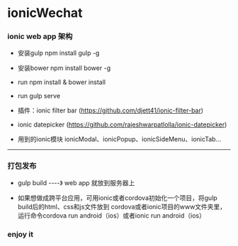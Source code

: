 # ionicWechat
### ionic web app 架构

* 安装gulp npm install gulp -g
* 安装bower npm install bower -g
* run npm install & bower install
* run gulp serve

* 插件：ionic filter bar (https://github.com/djett41/ionic-filter-bar)

* ionic datepicker (https://github.com/rajeshwarpatlolla/ionic-datepicker)

* 用到的ionic模块 ionicModal、ionicPopup、ionicSideMenu、ionicTab...
----------
### 打包发布
* gulp build ----》 web app 就放到服务器上

* 如果想做成跨平台应用，可用ionic或者cordova初始化一个项目，将gulp build后的html、css和js文件放到
cordova或者ionic项目的www文件夹里，运行命令cordova run android（ios）或者ionic run android（ios）


### enjoy it
